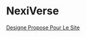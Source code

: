 # NexiVerse

[Designe Propose Pour Le Site](https://www.figma.com/proto/BXMogieCXDN2whGGVmlcO6/Untitled?page-id=0%3A1&node-id=1%3A2&viewport=389%2C389%2C0.48&scaling=scale-down-width)
